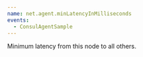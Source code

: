 ```yaml
---
name: net.agent.minLatencyInMilliseconds
events:
  - ConsulAgentSample
---
```


Minimum latency from this node to all others.
